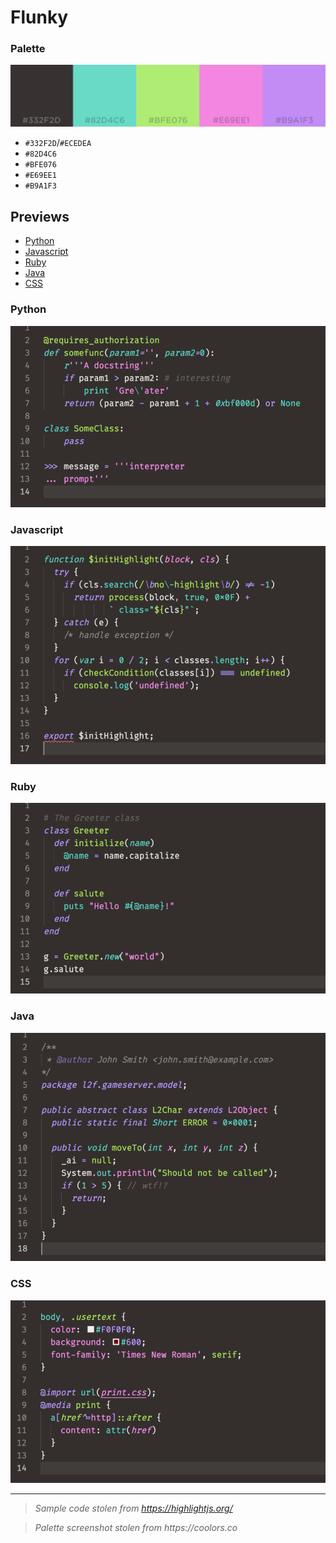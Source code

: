 # Flunky

### Palette
![Palette](palette.png)

- `#332F2D`/`#ECEDEA`
- `#82D4C6`
- `#BFE076`
- `#E69EE1`
- `#B9A1F3`

## Previews

- [Python](#python)
- [Javascript](#javascript)
- [Ruby](#ruby)
- [Java](#java)
- [CSS](#css)

### Python

![Python](previews/python.png)

### Javascript

![Javascript](previews/js.png)

### Ruby

![Ruby](previews/ruby.png)

### Java

![Java](previews/java.png)

### CSS

![CSS](previews/css.png)

---

> _Sample code stolen from https://highlightjs.org/_

> _Palette screenshot stolen from https://coolors.co_